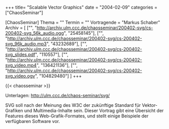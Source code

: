 +++
title= "Scalable Vector Graphics"
date = "2004-02-09"
categories = ["ChaosSeminar"]

[ChaosSeminar]
Thema = ""
Termin = ""
Vortragende = "Markus Schaber"
Archiv = [
	["", "http://archiv.ulm.ccc.de/chaosseminar/200402-svg/cs-200402-svg_56k_audio.ogg", "25458145"],
	["", "http://archiv.ulm.ccc.de/chaosseminar/200402-svg/cs-200402-svg_96k_audio.mp3", "43232689"],
	["", "http://archiv.ulm.ccc.de/chaosseminar/200402-svg/cs-200402-svg_slides.pdf", "110557"],
	["", "http://archiv.ulm.ccc.de/chaosseminar/200402-svg/cs-200402-svg_video.mp4", "136421136"],
	["", "http://archiv.ulm.ccc.de/chaosseminar/200402-svg/cs-200402-svg_video.ogv", "104829480"]
	]
+++

{{< chaosseminar >}}

Unterlagen: http://ulm.ccc.de/chaos-seminar/svg/

SVG soll nach der Meinung des W3C der zukünftige Standard für Vektor-Grafiken und Multimedia-Inhalte sein. Dieser Vortrag gibt eine Übersicht der Features dieses Web-Grafik-Formates, und stellt einige Beispiele der verfügbaren Software vor.
